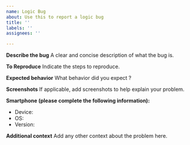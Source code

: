 ```yaml
---
name: Logic Bug
about: Use this to report a logic bug
title: ''
labels: ''
assignees: ''

---
```


**Describe the bug**
A clear and concise description of what the bug is.

**To Reproduce**
Indicate the steps to reproduce.

**Expected behavior**
What behavior did you expect ?

**Screenshots**
If applicable, add screenshots to help explain your problem.

**Smartphone (please complete the following information):**
 - Device: 
 - OS: 
 - Version: 

**Additional context**
Add any other context about the problem here.

